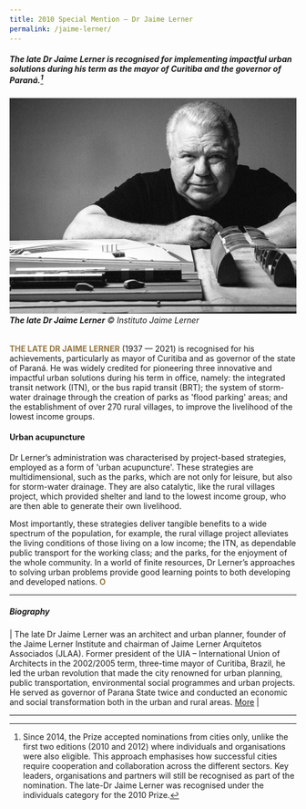 ```yaml
---
title: 2010 Special Mention — Dr Jaime Lerner
permalink: /jaime-lerner/
---
```


##### The late Dr Jaime Lerner is recognised for implementing impactful urban solutions during his term as the mayor of Curitiba and the governor of Paraná.[^1]

###### ![Jaime Lerner](/images/special-mentions/jaime-lerner.jpg)**The late Dr Jaime Lerner** © Instituto Jaime Lerner

<b><font color="#967942">THE LATE DR JAIME LERNER</font></b> (1937 — 2021) is recognised for his achievements, particularly as mayor of Curitiba and as governor of the state of Paraná. He was widely credited for pioneering three innovative and impactful urban solutions during his term in office, namely: the integrated transit network (ITN), or the bus rapid transit (BRT); the system of storm-water drainage through the creation of parks as 'flood parking' areas; and the establishment of over 270 rural villages, to improve the livelihood of the lowest income groups.

#### **Urban acupuncture**

Dr Lerner’s administration was characterised by project-based strategies, employed as a form of 'urban acupuncture'. These strategies are multidimensional, such as the parks, which are not only for leisure, but also for storm-water drainage. They are also catalytic, like the rural villages project, which provided shelter and land to the lowest income group, who are then able to generate their own livelihood. 

Most importantly, these strategies deliver tangible benefits to a wide spectrum of the population, for example, the rural village project alleviates the living conditions of those living on a low income; the ITN, as dependable public transport for the working class; and the parks, for the enjoyment of the whole community. In a world of finite resources, Dr Lerner’s approaches to solving urban problems provide good learning points to both developing and developed nations. **<font color="#967942">O</font>**

---

##### **Biography**

| The late Dr Jaime Lerner was an architect and urban planner, founder of the Jaime Lerner Institute and chairman of Jaime Lerner Arquitetos Associados (JLAA). Former president of the UIA – International Union of Architects in the 2002/2005 term, three-time mayor of Curitiba, Brazil, he led the urban revolution that made the city renowned for urban planning, public transportation, environmental social programmes and urban projects. He served as governor of Parana State twice and conducted an economic and social transformation both in the urban and rural areas. [More](https://www.jaimelerner.com/team/jaime-lerner?lang=en) |

---

[^1]: Since 2014, the Prize accepted nominations from cities only, unlike the first two editions (2010 and 2012) where individuals and organisations were also eligible. This approach emphasises how successful cities require cooperation and collaboration across the different sectors. Key leaders, organisations and partners will still be recognised as part of the nomination. The late-Dr Jaime Lerner was recognised under the individuals category for the 2010 Prize.
